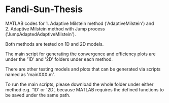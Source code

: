 # Fandi-Sun-Thesis
MATLAB codes for 
    1. Adaptive Milstein method ('AdaptiveMilstein') and   
    2. Adaptive Milstein method with Jump process ('JumpAdaptedAdaptiveMilstein'). 
    
Both methods are tested on 1D and 2D models. 

The main script for generating the convergence and efficiency plots are under the 
'1D' and '2D' folders under each method. 

There are other testing models and plots that can be generated via scripts 
named as 'mainXXX.m'.

To run the main scripts, please download the whole folder under either method
e.g. '1D' or '2D', because MATLAB requires the defined functions to be saved 
under the same path. 
